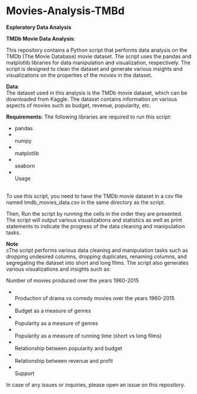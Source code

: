 # Movies-Analysis-TMBd
**Exploratory Data Analysis** 

**TMDb Movie Data Analysis**: 

This repository contains a Python script that performs data analysis on the TMDb (The Movie Database) movie dataset. The script uses the pandas and matplotlib libraries for data manipulation and visualization, respectively. The script is designed to clean the dataset and generate various insights and visualizations on the properties of the movies in the dataset.

**Data**: 
<br /> The dataset used in this analysis is the TMDb movie dataset, which can be downloaded from Kaggle. The dataset contains information on various aspects of movies such as budget, revenue, popularity, etc.

**Requirements:** 
The following libraries are required to run this script:

* pandas
* <br /> numpy
* <br /> matplotlib
* <br /> seaborn
* <br /> Usage

<br /> To use this script, you need to have the TMDb movie dataset in a csv file named tmdb_movies_data.csv in the same directory as the script.

Then, Run the script by running the cells in the order they are presented. The script will output various visualizations and statistics as well as print statements to indicate the progress of the data cleaning and manipulation tasks.

**Note**
<br /> cThe script performs various data cleaning and manipulation tasks such as dropping undesired columns, dropping duplicates, renaming columns, and segregating the dataset into short and long films. The script also generates various visualizations and insights such as:

Number of movies produced over the years 1960-2015
* <br /> Production of drama vs comedy movies over the years 1960-2015
* <br /> Budget as a measure of genres
* <br /> Popularity as a measure of genres
* <br /> Popularity as a measure of running time (short vs long films)
* <br /> Relationship between popularity and budget
* <br /> Relationship between revenue and profit
* <br /> Support

In case of any issues or inquiries, please open an issue on this repository.
